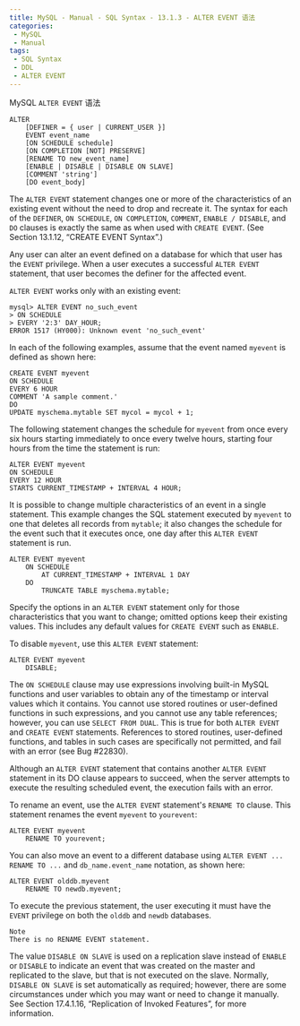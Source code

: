 ```yaml
---
title: MySQL - Manual - SQL Syntax - 13.1.3 - ALTER EVENT 语法
categories: 
 - MySQL
 - Manual
tags: 
 - SQL Syntax
 - DDL
 - ALTER EVENT
---
```


MySQL `ALTER EVENT` 语法

<!--more-->

```
ALTER
    [DEFINER = { user | CURRENT_USER }]
    EVENT event_name
    [ON SCHEDULE schedule]
    [ON COMPLETION [NOT] PRESERVE]
    [RENAME TO new_event_name]
    [ENABLE | DISABLE | DISABLE ON SLAVE]
    [COMMENT 'string']
    [DO event_body]
```

The `ALTER EVENT` statement changes one or more of the characteristics of an existing event without the need to drop and recreate it. The syntax for each of the `DEFINER`, `ON SCHEDULE`, `ON COMPLETION`, `COMMENT`, `ENABLE / DISABLE`, and `DO` clauses is exactly the same as when used with `CREATE EVENT`.  (See Section 13.1.12, “CREATE EVENT Syntax”.)

Any user can alter an event defined on a database for which that user has the `EVENT` privilege. When a user executes a successful `ALTER EVENT` statement, that user becomes the definer for the affected event.

`ALTER EVENT` works only with an existing event:
```
mysql> ALTER EVENT no_such_event
> ON SCHEDULE
> EVERY '2:3' DAY_HOUR;
ERROR 1517 (HY000): Unknown event 'no_such_event'
```

In each of the following examples, assume that the event named `myevent` is defined as shown here:
```
CREATE EVENT myevent
ON SCHEDULE
EVERY 6 HOUR
COMMENT 'A sample comment.'
DO
UPDATE myschema.mytable SET mycol = mycol + 1;
```

The following statement changes the schedule for `myevent` from once every six hours starting immediately to once every twelve hours, starting four hours from the time the statement is run:
```
ALTER EVENT myevent
ON SCHEDULE
EVERY 12 HOUR
STARTS CURRENT_TIMESTAMP + INTERVAL 4 HOUR;
```

It is possible to change multiple characteristics of an event in a single statement. This example changes the SQL statement executed by `myevent` to one that deletes all records from `mytable`; it also changes the schedule for the event such that it executes once, one day after this `ALTER EVENT` statement is run.
```
ALTER EVENT myevent
    ON SCHEDULE
        AT CURRENT_TIMESTAMP + INTERVAL 1 DAY
    DO
        TRUNCATE TABLE myschema.mytable;
```

Specify the options in an `ALTER EVENT` statement only for those characteristics that you want to change; omitted options keep their existing values. This includes any default values for `CREATE EVENT` such as `ENABLE`.

To disable `myevent`, use this `ALTER EVENT` statement:
```
ALTER EVENT myevent
    DISABLE;
```

The `ON SCHEDULE` clause may use expressions involving built-in MySQL functions and user variables to obtain any of the timestamp or interval values which it contains. You cannot use stored routines or user-defined functions in such expressions, and you cannot use any table references; however, you can use `SELECT FROM DUAL`. This is true for both `ALTER EVENT` and `CREATE EVENT` statements.  References to stored routines, user-defined functions, and tables in such cases are specifically not permitted, and fail with an error (see Bug #22830).

Although an `ALTER EVENT` statement that contains another `ALTER EVENT` statement in its DO clause appears to succeed, when the server attempts to execute the resulting scheduled event, the execution fails with an error.

To rename an event, use the `ALTER EVENT` statement's `RENAME TO` clause. This statement renames the event `myevent` to `yourevent`:
```
ALTER EVENT myevent
    RENAME TO yourevent;
```

You can also move an event to a different database using `ALTER EVENT ... RENAME TO ...` and `db_name.event_name` notation, as shown here:
```
ALTER EVENT olddb.myevent
    RENAME TO newdb.myevent;
```

To execute the previous statement, the user executing it must have the `EVENT` privilege on both the `olddb` and `newdb` databases.

    Note
    There is no RENAME EVENT statement.

The value `DISABLE ON SLAVE` is used on a replication slave instead of `ENABLE` or `DISABLE` to indicate an event that was created on the master and replicated to the slave, but that is not executed on the slave.  Normally, `DISABLE ON SLAVE` is set automatically as required; however, there are some circumstances under which you may want or need to change it manually. See Section 17.4.1.16, “Replication of Invoked Features”, for more information.

